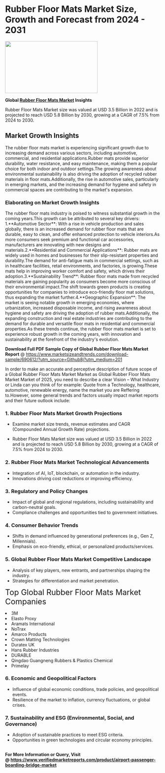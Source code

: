 <H1>Rubber Floor Mats Market Size, Growth and Forecast from 2024 - 2031</H1><img class="aligncenter size-medium wp-image-584254" src="https://thirdeyenews.in/wp-content/uploads/2024/09/Global-Market-Research-300x168.jpeg" alt="" width="300" height="168" /><p><strong>Global&nbsp;<a href="https://www.marketsizeandtrends.com/download-sample/690612/?utm_source=Github8j?utm_medium=201">Rubber Floor Mats Market</a> Insights</strong></p><p>Rubber Floor Mats Market size was valued at USD 3.5 Billion in 2022 and is projected to reach USD 5.8 Billion by 2030, growing at a CAGR of 7.5% from 2024 to 2030.</p><p><h2>Market Growth Insights</h2> The rubber floor mats market is experiencing significant growth due to increasing demand across various sectors, including automotive, commercial, and residential applications.Rubber mats provide superior durability, water resistance, and easy maintenance, making them a popular choice for both indoor and outdoor settings.The growing awareness about environmental sustainability is also driving the adoption of recycled rubber materials in floor mats.Additionally, the rise in automotive sales, particularly in emerging markets, and the increasing demand for hygiene and safety in commercial spaces are contributing to the market's expansion. <h3>Elaborating on Market Growth Insights</h3> The rubber floor mats industry is poised to witness substantial growth in the coming years.This growth can be attributed to several key drivers: 1.**Automotive Sector**: With a rise in vehicle production and sales globally, there is an increased demand for rubber floor mats that are durable, easy to clean, and offer enhanced protection to vehicle interiors.As more consumers seek premium and functional car accessories, manufacturers are innovating with new designs and materials.2.**Residential and Commercial Applications**: Rubber mats are widely used in homes and businesses for their slip-resistant properties and durability.The demand for anti-fatigue mats in commercial settings, such as in healthcare facilities, retail environments, and factories, is growing.These mats help in improving worker comfort and safety, which drives their adoption.3.**Sustainability Trend**: Rubber floor mats made from recycled materials are gaining popularity as consumers become more conscious of their environmental impact.The shift towards green products is creating opportunities for companies to introduce eco-friendly floor mat solutions, thus expanding the market further.4.**Geographic Expansion**: The market is seeing notable growth in emerging economies, where urbanization, increased disposable income, and rising awareness about hygiene and safety are driving the adoption of rubber mats.Additionally, the expanding construction and real estate industries are contributing to the demand for durable and versatile floor mats in residential and commercial properties.As these trends continue, the rubber floor mats market is set to experience robust growth in the coming years, with innovation and sustainability at the forefront of the industry's evolution.</p><p><span class=""><strong>Download Full PDF Sample Copy of Global Rubber Floor Mats Market Report</strong> @ <a href="https://www.marketsizeandtrends.com/download-sample/690612/?utm_source=Github8j?utm_medium=201" target="_blank">https://www.marketsizeandtrends.com/download-sample/690612/?utm_source=Github8j?utm_medium=201</a></span></p><p>In order to make an accurate and perceptive description of future scope of a Global&nbsp;Rubber Floor Mats Market Market as Global&nbsp;Rubber Floor Mats Market Market of 2025, you need to describe a clear Vision &ndash; What Industry or Linda can you think of for example: Quote from a Technology, healthcare, automotive, renewable energy, name the market you are Reffering to.However, some general trends and factors usually impact market reports and their future outlook include:</p><h3>1.&nbsp;<strong>Rubber Floor Mats Market Growth Projections</strong></h3><ul><li>Examine market size trends, revenue estimates and CAGR (Compounded Annual Growth Rate) projections.</li><li><p>Rubber Floor Mats Market size was valued at USD 3.5 Billion in 2022 and is projected to reach USD 5.8 Billion by 2030, growing at a CAGR of 7.5% from 2024 to 2030.</p></li></ul><h3>2.&nbsp;<strong>Rubber Floor Mats Market Technological Advancements</strong></h3><ul><li>Integration of AI, IoT, blockchain, or automation in the industry.</li><li>Innovations driving cost reductions or improving efficiency.</li></ul><h3>3.&nbsp;<strong>Regulatory and Policy Changes</strong></h3><ul><li>Impact of global and regional regulations, including sustainability and carbon-neutral goals.</li><li>Compliance challenges and opportunities tied to government initiatives.</li></ul><h3>4.&nbsp;<strong>Consumer Behavior Trends</strong></h3><ul><li>Shifts in demand influenced by generational preferences (e.g., Gen Z, Millennials).</li><li>Emphasis on eco-friendly, ethical, or personalized products/services.</li></ul><h3>5.&nbsp;<strong>Global Rubber Floor Mats Market Competitive Landscape</strong></h3><ul><li>Analysis of key players, new entrants, and partnerships shaping the industry.</li><li>Strategies for differentiation and market penetration.</li></ul><p data-pm-slice="1 1 []"><span style="color: inherit; font-family: inherit; font-size: 25px;">Top Global Rubber Floor Mats Market Companies</span></p><div class="" data-test-id=""><p><li>3M</li><li> Elasto Proxy</li><li> Aramats International</li><li> NoTrax</li><li> Amarco Products</li><li> Crown Matting Technologies</li><li> Duratex UK</li><li> Hans Rubber Industries</li><li> DURABLE</li><li> Qingdao Guangneng Rubbers & Plastics Chemical</li><li> Primelay</li></p></div><h3>6.&nbsp;<strong>Economic and Geopolitical Factors</strong></h3><ul><li>Influence of global economic conditions, trade policies, and geopolitical events.</li><li>Resilience of the market to inflation, currency fluctuations, or global crises.</li></ul><h3>7.&nbsp;<strong>Sustainability and ESG (Environmental, Social, and Governance)</strong></h3><ul><li>Adoption of sustainable practices to meet ESG criteria.</li><li>Opportunities in green technologies and circular economy principles.</li></ul><h2><strong style="font-size: 14px;">For More Information or Query, Visit @&nbsp;</strong><a style="background-color: #ffffff; font-size: 14px;" href="https://www.marketsizeandtrends.com/report/rubber-floor-mats-market/" target="_blank">https://www.verifiedmarketreports.com/product/airport-passenger-boarding-bridge-market</a></h2>